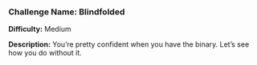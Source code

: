 ### Challenge Name: Blindfolded

**Difficulty:** Medium

**Description:**
You’re pretty confident when you have the binary. Let’s see how you do without it.
